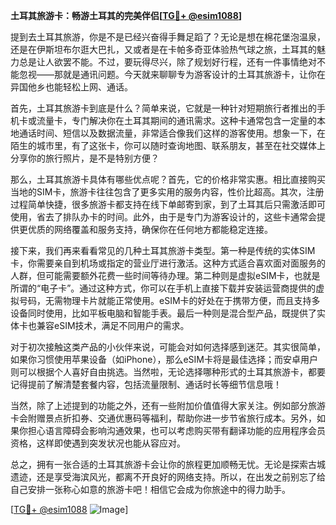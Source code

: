 **土耳其旅游卡：畅游土耳其的完美伴侣[[TG💪+ @esim1088](https://t.me/s/esim1088)]**

提到去土耳其旅游，你是不是已经兴奋得手舞足蹈了？无论是想在棉花堡泡温泉，还是在伊斯坦布尔逛大巴扎，又或者是在卡帕多奇亚体验热气球之旅，土耳其的魅力总是让人欲罢不能。不过，要玩得尽兴，除了规划好行程，还有一件事情绝对不能忽视——那就是通讯问题。今天就来聊聊专为游客设计的土耳其旅游卡，让你在异国他乡也能轻松上网、通话。

首先，土耳其旅游卡到底是什么？简单来说，它就是一种针对短期旅行者推出的手机卡或流量卡，专门解决你在土耳其期间的通讯需求。这种卡通常包含一定量的本地通话时间、短信以及数据流量，非常适合像我们这样的游客使用。想象一下，在陌生的城市里，有了这张卡，你可以随时查询地图、联系朋友，甚至在社交媒体上分享你的旅行照片，是不是特别方便？

那么，土耳其旅游卡具体有哪些优点呢？首先，它的价格非常实惠。相比直接购买当地的SIM卡，旅游卡往往包含了更多实用的服务内容，性价比超高。其次，注册过程简单快捷，很多旅游卡都支持在线下单邮寄到家，到了土耳其后只需激活即可使用，省去了排队办卡的时间。此外，由于是专门为游客设计的，这些卡通常会提供更优质的网络覆盖和服务支持，确保你在任何地方都能稳定连接。

接下来，我们再来看看常见的几种土耳其旅游卡类型。第一种是传统的实体SIM卡，你需要亲自到机场或指定的营业厅进行激活。这种方式适合喜欢面对面服务的人群，但可能需要额外花费一些时间等待办理。第二种则是虚拟eSIM卡，也就是所谓的“电子卡”。通过这种方式，你可以在手机上直接下载并安装运营商提供的虚拟号码，无需物理卡片就能正常使用。eSIM卡的好处在于携带方便，而且支持多设备同时使用，比如平板电脑和智能手表。最后一种则是混合型产品，既提供了实体卡也兼容eSIM技术，满足不同用户的需求。

对于初次接触这类产品的小伙伴来说，可能会对如何选择感到迷茫。其实很简单，如果你习惯使用苹果设备（如iPhone），那么eSIM卡将是最佳选择；而安卓用户则可以根据个人喜好自由挑选。当然啦，无论选择哪种形式的土耳其旅游卡，都要记得提前了解清楚套餐内容，包括流量限制、通话时长等细节信息哦！

当然，除了上述提到的功能之外，还有一些附加价值值得大家关注。例如部分旅游卡会附赠景点折扣券、交通优惠码等福利，帮助你进一步节省旅行成本。另外，如果你担心语言障碍会影响沟通效果，也可以考虑购买带有翻译功能的应用程序会员资格，这样即使遇到突发状况也能从容应对。

总之，拥有一张合适的土耳其旅游卡会让你的旅程更加顺畅无忧。无论是探索古城遗迹，还是享受海滨风光，都离不开良好的网络支持。所以，在出发之前别忘了给自己安排一张称心如意的旅游卡吧！相信它会成为你旅途中的得力助手。

[[TG💪+ @esim1088](https://t.me/s/esim1088) ![Image](https://i.postimg.cc/4NQfJmqS/Snipaste-2025-05-13-00-14-12.png)]